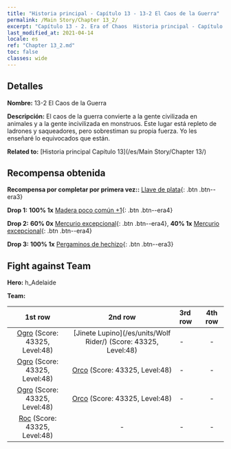 ```yaml
---
title: "Historia principal - Capítulo 13 - 13-2 El Caos de la Guerra"
permalink: /Main Story/Chapter 13_2/
excerpt: "Capítulo 13 - 2. Era of Chaos  Historia principal - Capítulo 13_2. 13-2 El Caos de la Guerra"
last_modified_at: 2021-04-14
locale: es
ref: "Chapter 13_2.md"
toc: false
classes: wide
---
```


## Detalles

 **Nombre:** 13-2 El Caos de la Guerra

 **Descripción:** El caos de la guerra convierte a la gente civilizada en animales y a la gente incivilizada en monstruos. Este lugar está repleto de ladrones y saqueadores, pero sobrestiman su propia fuerza. Yo les enseñaré lo equivocados que están.

 **Related to:** [Historia principal Capítulo 13](/es/Main Story/Chapter 13/)

## Recompensa obtenida

 **Recompensa por completar por primera vez::** [Llave de plata](/es/Items/con_693/){: .btn .btn--era3}

 **Drop 1:** **100% 1x** [Madera poco común +1](/es/Items/mat_41/){: .btn .btn--era4}

 **Drop 2:** **60% 0x** [Mercurio excepcional](/es/Items/mat_35/){: .btn .btn--era4}, **40% 1x** [Mercurio excepcional](/es/Items/mat_35/){: .btn .btn--era4}

 **Drop 3:** **100% 1x** [Pergaminos de hechizo](/es/Items/con_694/){: .btn .btn--era3}


## Fight against Team
 **Hero:** h_Adelaide

 **Team:**


  | 1st row | 2nd row | 3rd row | 4th row |
  |:----:|:----:|:----|:----:|
  | [Ogro](/es/units/Ogre/) (Score: 43325, Level:48)  | [Jinete Lupino](/es/units/Wolf Rider/) (Score: 43325, Level:48)  | - | - |
  | [Ogro](/es/units/Ogre/) (Score: 43325, Level:48)  | [Orco](/es/units/Orc/) (Score: 43325, Level:48)  | - | - |
  | [Ogro](/es/units/Ogre/) (Score: 43325, Level:48)  | [Orco](/es/units/Orc/) (Score: 43325, Level:48)  | - | - |
  | [Roc](/es/units/Roc/) (Score: 43325, Level:48)  | - | - | - |


